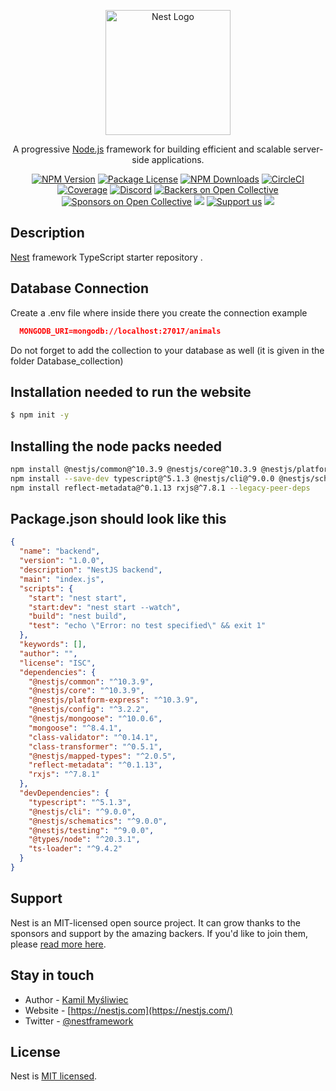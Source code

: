 <p align="center">
  <a href="http://nestjs.com/" target="blank"><img src="https://nestjs.com/img/logo-small.svg" width="200" alt="Nest Logo" /></a>
</p>

[circleci-image]: https://img.shields.io/circleci/build/github/nestjs/nest/master?token=abc123def456
[circleci-url]: https://circleci.com/gh/nestjs/nest

  <p align="center">A progressive <a href="http://nodejs.org" target="_blank">Node.js</a> framework for building efficient and scalable server-side applications.</p>
    <p align="center">
<a href="https://www.npmjs.com/~nestjscore" target="_blank"><img src="https://img.shields.io/npm/v/@nestjs/core.svg" alt="NPM Version" /></a>
<a href="https://www.npmjs.com/~nestjscore" target="_blank"><img src="https://img.shields.io/npm/l/@nestjs/core.svg" alt="Package License" /></a>
<a href="https://www.npmjs.com/~nestjscore" target="_blank"><img src="https://img.shields.io/npm/dm/@nestjs/common.svg" alt="NPM Downloads" /></a>
<a href="https://circleci.com/gh/nestjs/nest" target="_blank"><img src="https://img.shields.io/circleci/build/github/nestjs/nest/master" alt="CircleCI" /></a>
<a href="https://coveralls.io/github/nestjs/nest?branch=master" target="_blank"><img src="https://coveralls.io/repos/github/nestjs/nest/badge.svg?branch=master#9" alt="Coverage" /></a>
<a href="https://discord.gg/G7Qnnhy" target="_blank"><img src="https://img.shields.io/badge/discord-online-brightgreen.svg" alt="Discord"/></a>
<a href="https://opencollective.com/nest#backer" target="_blank"><img src="https://opencollective.com/nest/backers/badge.svg" alt="Backers on Open Collective" /></a>
<a href="https://opencollective.com/nest#sponsor" target="_blank"><img src="https://opencollective.com/nest/sponsors/badge.svg" alt="Sponsors on Open Collective" /></a>
  <a href="https://paypal.me/kamilmysliwiec" target="_blank"><img src="https://img.shields.io/badge/Donate-PayPal-ff3f59.svg"/></a>
    <a href="https://opencollective.com/nest#sponsor"  target="_blank"><img src="https://img.shields.io/badge/Support%20us-Open%20Collective-41B883.svg" alt="Support us"></a>
  <a href="https://twitter.com/nestframework" target="_blank"><img src="https://img.shields.io/twitter/follow/nestframework.svg?style=social&label=Follow"></a>
</p>
  <!--[![Backers on Open Collective](https://opencollective.com/nest/backers/badge.svg)](https://opencollective.com/nest#backer)
  [![Sponsors on Open Collective](https://opencollective.com/nest/sponsors/badge.svg)](https://opencollective.com/nest#sponsor)-->

## Description

[Nest](https://github.com/nestjs/nest) framework TypeScript starter repository .

## Database Connection

Create a .env file where inside there you create the connection example 
```json
  MONGODB_URI=mongodb://localhost:27017/animals
```
Do not forget to add the collection to your database as well (it is given in the folder Database_collection)


## Installation needed to run the website

```bash
$ npm init -y
```

## Installing the node packs needed 

```bash
npm install @nestjs/common@^10.3.9 @nestjs/core@^10.3.9 @nestjs/platform-express@^10.3.9 @nestjs/config@^3.2.2 @nestjs/mongoose@^10.0.6 mongoose@^8.4.1 class-validator@^0.14.1 class-transformer@^0.5.1 @nestjs/mapped-types@^2.0.5 --legacy-peer-deps
npm install --save-dev typescript@^5.1.3 @nestjs/cli@^9.0.0 @nestjs/schematics@^9.0.0 @nestjs/testing@^9.0.0 @types/node@^20.3.1 ts-loader@^9.4.2 --legacy-peer-deps
npm install reflect-metadata@^0.1.13 rxjs@^7.8.1 --legacy-peer-deps

```

## Package.json should look like this
```json
{
  "name": "backend",
  "version": "1.0.0",
  "description": "NestJS backend",
  "main": "index.js",
  "scripts": {
    "start": "nest start",
    "start:dev": "nest start --watch",
    "build": "nest build",
    "test": "echo \"Error: no test specified\" && exit 1"
  },
  "keywords": [],
  "author": "",
  "license": "ISC",
  "dependencies": {
    "@nestjs/common": "^10.3.9",
    "@nestjs/core": "^10.3.9",
    "@nestjs/platform-express": "^10.3.9",
    "@nestjs/config": "^3.2.2",
    "@nestjs/mongoose": "^10.0.6",
    "mongoose": "^8.4.1",
    "class-validator": "^0.14.1",
    "class-transformer": "^0.5.1",
    "@nestjs/mapped-types": "^2.0.5",
    "reflect-metadata": "^0.1.13",
    "rxjs": "^7.8.1"
  },
  "devDependencies": {
    "typescript": "^5.1.3",
    "@nestjs/cli": "^9.0.0",
    "@nestjs/schematics": "^9.0.0",
    "@nestjs/testing": "^9.0.0",
    "@types/node": "^20.3.1",
    "ts-loader": "^9.4.2"
  }
}

```

## Support

Nest is an MIT-licensed open source project. It can grow thanks to the sponsors and support by the amazing backers. If you'd like to join them, please [read more here](https://docs.nestjs.com/support).

## Stay in touch

- Author - [Kamil Myśliwiec](https://kamilmysliwiec.com)
- Website - [https://nestjs.com](https://nestjs.com/)
- Twitter - [@nestframework](https://twitter.com/nestframework)

## License

Nest is [MIT licensed](LICENSE).
